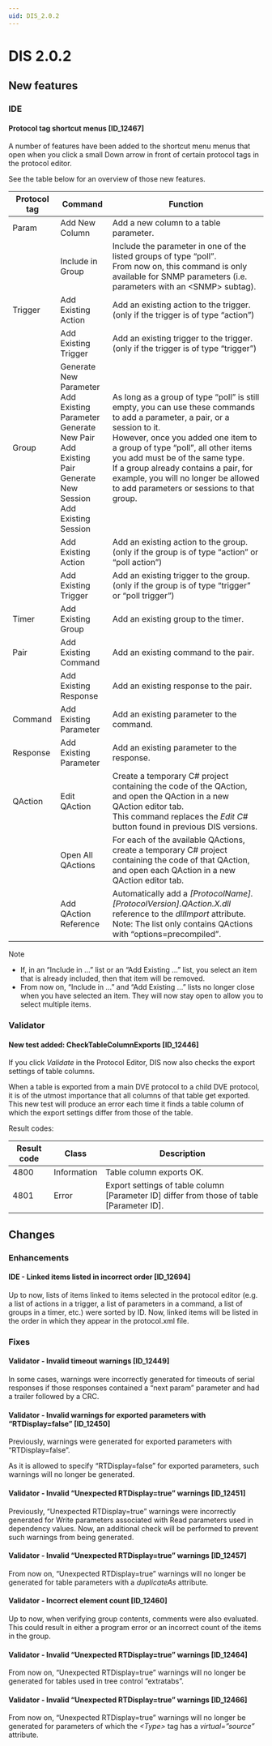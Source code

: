 ```yaml
---
uid: DIS_2.0.2
---
```


# DIS 2.0.2

## New features

### IDE

#### Protocol tag shortcut menus \[ID_12467\]

A number of features have been added to the shortcut menu menus that open when you click a small Down arrow in front of certain protocol tags in the protocol editor.

See the table below for an overview of those new features.

| Protocol tag | Command | Function |
|--------------|---------|----------|
| Param | Add New Column | Add a new column to a table parameter. |
|       | Include in Group | Include the parameter in one of the listed groups of type “poll”.<br>From now on, this command is only available for SNMP parameters (i.e. parameters with an \<SNMP> subtag). |
| Trigger | Add Existing Action | Add an existing action to the trigger.<br>(only if the trigger is of type “action”) |
|         | Add Existing Trigger | Add an existing trigger to the trigger.<br>(only if the trigger is of type “trigger”) |
| Group | Generate New Parameter<br>Add Existing Parameter<br>Generate New Pair<br>Add Existing Pair<br>Generate New Session<br>Add Existing Session | As long as a group of type “poll” is still empty, you can use these commands to add a parameter, a pair, or a session to it.<br>However, once you added one item to a group of type “poll”, all other items you add must be of the same type.<br>If a group already contains a pair, for example, you will no longer be allowed to add parameters or sessions to that group. |
|       | Add Existing Action | Add an existing action to the group.<br>(only if the group is of type “action” or “poll action”) |
|       | Add Existing Trigger | Add an existing trigger to the group.<br>(only if the group is of type “trigger” or “poll trigger”) |
| Timer | Add Existing Group | Add an existing group to the timer. |
| Pair | Add Existing Command | Add an existing command to the pair. |
|      | Add Existing Response | Add an existing response to the pair. |
| Command | Add Existing Parameter | Add an existing parameter to the command. |
| Response | Add Existing Parameter | Add an existing parameter to the response. |
| QAction | Edit QAction | Create a temporary C# project containing the code of the QAction, and open the QAction in a new QAction editor tab.<br>This command replaces the *Edit C#* button found in previous DIS versions. |
|         | Open All QActions | For each of the available QActions, create a temporary C# project containing the code of that QAction, and open each QAction in a new QAction editor tab. |
|         | Add QAction Reference | Automatically add a *\[ProtocolName\].\[ProtocolVersion\].QAction.X.dll* reference to the *dllImport* attribute.<br>Note: The list only contains QActions with “options=precompiled”. |

> [!NOTE]
>
> - If, in an “Include in ...” list or an “Add Existing ...” list, you select an item that is already included, then that item will be removed.
> - From now on, “Include in ...” and “Add Existing ...” lists no longer close when you have selected an item. They will now stay open to allow you to select multiple items.

### Validator

#### New test added: CheckTableColumnExports \[ID_12446\]

If you click *Validate* in the Protocol Editor, DIS now also checks the export settings of table columns.

When a table is exported from a main DVE protocol to a child DVE protocol, it is of the utmost importance that all columns of that table get exported. This new test will produce an error each time it finds a table column of which the export settings differ from those of the table.

Result codes:

| Result code | Class       | Description                                                                                   |
|-------------|-------------|-----------------------------------------------------------------------------------------------|
| 4800        | Information | Table column exports OK.                                                                      |
| 4801        | Error       | Export settings of table column \[Parameter ID\] differ from those of table \[Parameter ID\]. |

## Changes

### Enhancements

#### IDE - Linked items listed in incorrect order \[ID_12694\]

Up to now, lists of items linked to items selected in the protocol editor (e.g. a list of actions in a trigger, a list of parameters in a command, a list of groups in a timer, etc.) were sorted by ID. Now, linked items will be listed in the order in which they appear in the protocol.xml file.

### Fixes

#### Validator - Invalid timeout warnings \[ID_12449\]

In some cases, warnings were incorrectly generated for timeouts of serial responses if those responses contained a “next param” parameter and had a trailer followed by a CRC.

#### Validator - Invalid warnings for exported parameters with “RTDisplay=false” \[ID_12450\]

Previously, warnings were generated for exported parameters with “RTDisplay=false”.

As it is allowed to specify “RTDisplay=false” for exported parameters, such warnings will no longer be generated.

#### Validator - Invalid “Unexpected RTDisplay=true” warnings \[ID_12451\]

Previously, “Unexpected RTDisplay=true” warnings were incorrectly generated for Write parameters associated with Read parameters used in dependency values. Now, an additional check will be performed to prevent such warnings from being generated.

#### Validator - Invalid “Unexpected RTDisplay=true” warnings \[ID_12457\]

From now on, “Unexpected RTDisplay=true” warnings will no longer be generated for table parameters with a *duplicateAs* attribute.

#### Validator - Incorrect element count \[ID_12460\]

Up to now, when verifying group contents, comments were also evaluated. This could result in either a program error or an incorrect count of the items in the group.

#### Validator - Invalid “Unexpected RTDisplay=true” warnings \[ID_12464\]

From now on, “Unexpected RTDisplay=true” warnings will no longer be generated for tables used in tree control “extratabs”.

#### Validator - Invalid “Unexpected RTDisplay=true” warnings \[ID_12466\]

From now on, “Unexpected RTDisplay=true” warnings will no longer be generated for parameters of which the *\<Type>* tag has a *virtual=”source”* attribute.
